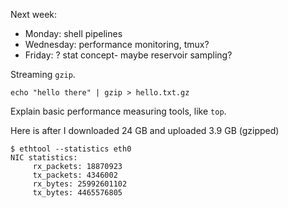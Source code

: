 
Next week:

- Monday: shell pipelines
- Wednesday: performance monitoring, tmux?
- Friday: ? stat concept- maybe reservoir sampling?

Streaming `gzip`.

```
echo "hello there" | gzip > hello.txt.gz
```

Explain basic performance measuring tools, like `top`.

Here is after I downloaded 24 GB and uploaded 3.9 GB (gzipped)

```
$ ethtool --statistics eth0
NIC statistics:
     rx_packets: 18870923
     tx_packets: 4346002
     rx_bytes: 25992601102
     tx_bytes: 4465576805
```
